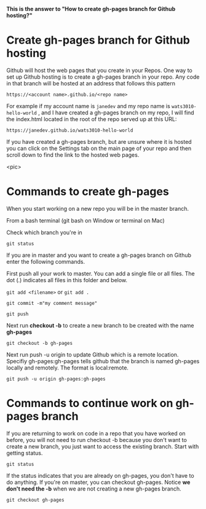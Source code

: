 **This is the answer to "How to create gh-pages branch for Github hosting?"**

# Create gh-pages branch for Github hosting

Github will host the web pages that you create in your Repos.  One way to set up Github hosting is to create a gh-pages branch in your repo.  Any code in that branch will be hosted at an address that follows this pattern

`https://<account name>.github.io/<repo name>`

For example if my account name is `janedev` and my repo name is `wats3010-hello-world` , and I have created a gh-pages branch on my repo, I will find the index.html located in the root of the repo served up at this URL:

`https://janedev.github.io/wats3010-hello-world`

If you have created a gh-pages branch, but are unsure where it is hosted you can click on the Settings tab on the main page of your repo and then scroll down to find the link to the hosted web pages.

&lt;pic&gt;

# Commands to create gh-pages

When you start working on a new repo you will be in the master branch.

From a bash terminal \(git bash on Window or terminal on Mac\)

Check which branch you're in

`git status`

If you are in master and you want to create a gh-pages branch on Github enter the following commands.

First push all your work to master.  You can add a single file or all files. The dot \(.\) indicates all files in this folder and below.

`git add <filename>` or `git add .`

`git commit -m"my comment message"`

`git push`

Next run **checkout -b** to create a new branch to be created with the name **gh-pages**

`git checkout -b gh-pages`

Next run push -u origin to update Github which is a remote location.  Specifiy gh-pages:gh-pages tells github that the branch is named gh-pages locally and remotely.  The format is local:remote.

`git push -u origin gh-pages:gh-pages`

# Commands to continue work on gh-pages branch

If you are returning to work on code in a repo that you have worked on before, you will not need to run checkout -b because you don't want to create a new branch, you just want to access the existing branch.  Start with getting status.

`git status`

If the status indicates that you are already on gh-pages, you don't have to do anything.  If you're on master, you can checkout gh-pages. Notice **we don't need the -b** when we are not creating a new gh-pages branch.

`git checkout gh-pages`

